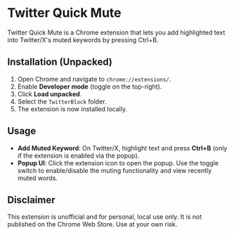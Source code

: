 # Twitter Quick Mute

Twitter Quick Mute is a Chrome extension that lets you add highlighted text into Twitter/X's muted keywords by pressing Ctrl+B.

## Installation (Unpacked)

1. Open Chrome and navigate to `chrome://extensions/`.
2. Enable **Developer mode** (toggle on the top-right).
3. Click **Load unpacked**.
4. Select the `TwitterBlock` folder.
5. The extension is now installed locally.

## Usage

- **Add Muted Keyword**: On Twitter/X, highlight text and press **Ctrl+B** (only if the extension is enabled via the popup).
- **Popup UI**: Click the extension icon to open the popup. Use the toggle switch to enable/disable the muting functionality and view recently muted words.

## Disclaimer

This extension is unofficial and for personal, local use only. It is not published on the Chrome Web Store. Use at your own risk.
